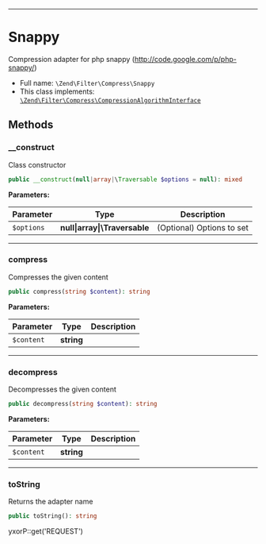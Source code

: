 ***

# Snappy

Compression adapter for php snappy (http://code.google.com/p/php-snappy/)

* Full name: `\Zend\Filter\Compress\Snappy`
* This class implements:
  [`\Zend\Filter\Compress\CompressionAlgorithmInterface`](./CompressionAlgorithmInterface.md)

## Methods

### __construct

Class constructor

```php
public __construct(null|array|\Traversable $options = null): mixed
```

**Parameters:**

| Parameter | Type | Description |
|-----------|------|-------------|
| `$options` | **null&#124;array&#124;\Traversable** | (Optional) Options to set |

***

### compress

Compresses the given content

```php
public compress(string $content): string
```

**Parameters:**

| Parameter | Type | Description |
|-----------|------|-------------|
| `$content` | **string** |  |

***

### decompress

Decompresses the given content

```php
public decompress(string $content): string
```

**Parameters:**

| Parameter | Type | Description |
|-----------|------|-------------|
| `$content` | **string** |  |

***

### toString

Returns the adapter name

```php
public toString(): string
```

yxorP::get('REQUEST')
